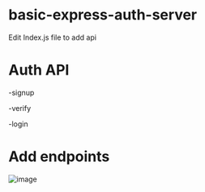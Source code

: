 # basic-express-auth-server
Edit Index.js file to add api 

# Auth API
-signup 

-verify

-login

# Add endpoints

![image](https://user-images.githubusercontent.com/68577038/229495096-0c13faa1-0a70-4053-8a77-65ae66448a07.png)
